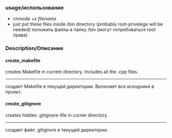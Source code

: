 ### usage/использование
- chmode +x _filename_
- just put these files inside /bin directory (probably root-privelege will be needed)
 положить файлы в папку /bin (могут потребоваться root права)

### Description/Описание

#### create_makefile
creates Makefile in current directory. Includes all the .cpp files.
***
создает Makefile в текущей директории. Включает все исходники в проект.

#### create_gitignore
creates hidden .gitignore-file in curren directory.
***
создает файл .gitignore в текущей директории.
